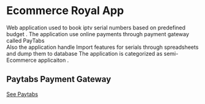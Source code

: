 # Ecommerce Royal App
Web application used to book iptv serial numbers based on predefined budget . 
The application use online payments through payment gateway called PayTabs  
Also the application handle Import features for serials through spreadsheets and dump them to database 
The application is categorized as semi-Ecommerce applicaiton . 

## Paytabs Payment Gateway
[See Paytabs](https://www.paytabs.com/en/)
